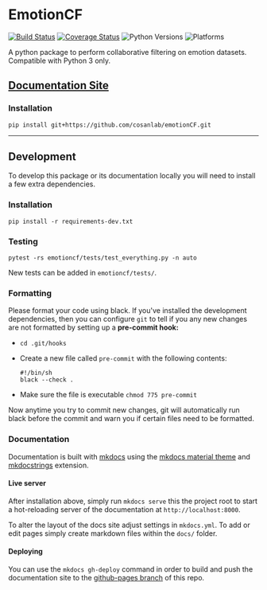 # EmotionCF
[![Build Status](https://github.com/cosanlab/emotionCF/workflows/EmotionCF/badge.svg)](https://github.com/cosanlab/emotionCF/actions?query=workflow%3AEmotionCF)
[![Coverage Status](https://coveralls.io/repos/github/cosanlab/emotionCF/badge.svg?branch=master)](https://coveralls.io/github/cosanlab/emotionCF?branch=master)
![Python Versions](https://img.shields.io/badge/python-3.7%20%7C%203.8%20%7C%203.9-blue)
![Platforms](https://img.shields.io/badge/platform-linux%20%7C%20osx%20%7C%20win-blue)

A python package to perform collaborative filtering on emotion datasets.  Compatible with Python 3 only.

## [Documentation Site](https://cosanlab.github.io/emotionCF)

### Installation

```
pip install git+https://github.com/cosanlab/emotionCF.git
```

---

## Development

To develop this package or its documentation locally you will need to install a few extra dependencies.

### Installation

`pip install -r requirements-dev.txt`

### Testing

`pytest -rs emotioncf/tests/test_everything.py -n auto`

New tests can be added in `emotioncf/tests/`.

### Formatting

Please format your code using black. If you've installed the development dependencies, then you can configure `git` to tell if you any new changes are not formatted by setting up a **pre-commit hook:**  

- `cd .git/hooks`
- Create a new file called `pre-commit` with the following contents:

     ```
     #!/bin/sh
     black --check .
     ```
- Make sure the file is executable `chmod 775 pre-commit`

Now anytime you try to commit new changes, git will automatically run black before the commit and warn you if certain files need to be formatted.

### Documentation

Documentation is built with [mkdocs](https://www.mkdocs.org/) using the [mkdocs material theme](https://squidfunk.github.io/mkdocs-material/) and [mkdocstrings](https://pawamoy.github.io/mkdocstrings/) extension. 


#### Live server

After installation above, simply run `mkdocs serve` this the project root to start a hot-reloading server of the documentation at `http://localhost:8000`.  

To alter the layout of the docs site adjust settings in `mkdocs.yml`. To add or edit pages simply create markdown files within the `docs/` folder.

#### Deploying

You can use the `mkdocs gh-deploy` command in order to build and push the documentation site to the [github-pages branch](https://github.com/cosanlab/emotionCF/tree/gh-pages) of this repo.
